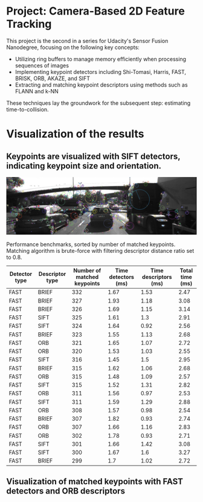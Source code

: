 # Project: Camera-Based 2D Feature Tracking

This project is the second in a series for Udacity's Sensor Fusion Nanodegree, focusing on the following key concepts:

* Utilizing ring buffers to manage memory efficiently when processing sequences of images
* Implementing keypoint detectors including Shi-Tomasi, Harris, FAST, BRISK, ORB, AKAZE, and SIFT
* Extracting and matching keypoint descriptors using methods such as FLANN and k-NN
  
These techniques lay the groundwork for the subsequent step: estimating time-to-collision.

# Visualization of the results


## Keypoints are visualized with SIFT detectors, indicating keypoint size and orientation.


![Keypoint](https://github.com/1Px-Vision/Vision-Based-Off-Road-Hazard-Detection-for-Freespace-Navigation/blob/main/Project_Camera_Based_2D_Feature_Tracking/Results/SIFT_Keypoint.jpg)


Performance benchmarks, sorted by number of matched keypoints. Matching algorithm is brute-force with filtering descriptor distance ratio set to 0.8.

| Detector type | Descriptor type | Number of matched keypoints | Time detectors (ms) | Time descriptors (ms) | Total time (ms) |
|---------------|-----------------|------------------------------|---------------------|-----------------------|-----------------|
| FAST          | BRIEF           | 332                          | 1.67                | 1.53                  | 2.47            |
| FAST          | BRIEF           | 327                          | 1.93                | 1.18                  | 3.08            |
| FAST          | BRIEF           | 326                          | 1.69                | 1.15                  | 3.14            |
| FAST          | SIFT            | 325                          | 1.61                | 1.3                   | 2.91            |
| FAST          | SIFT            | 324                          | 1.64                | 0.92                  | 2.56            |
| FAST          | BRIEF           | 323                          | 1.55                | 1.13                  | 2.68            |
| FAST          | ORB             | 321                          | 1.65                | 1.07                  | 2.72            |
| FAST          | ORB             | 320                          | 1.53                | 1.03                  | 2.55            |
| FAST          | SIFT            | 316                          | 1.45                | 1.5                   | 2.95            |
| FAST          | BRIEF           | 315                          | 1.62                | 1.06                  | 2.68            |
| FAST          | ORB             | 315                          | 1.48                | 1.09                  | 2.57            |
| FAST          | SIFT            | 315                          | 1.52                | 1.31                  | 2.82            |
| FAST          | ORB             | 311                          | 1.56                | 0.97                  | 2.53            |
| FAST          | SIFT            | 311                          | 1.59                | 1.29                  | 2.88            |
| FAST          | ORB             | 308                          | 1.57                | 0.98                  | 2.54            |
| FAST          | BRIEF           | 307                          | 1.82                | 0.93                  | 2.74            |
| FAST          | ORB             | 307                          | 1.66                | 1.16                  | 2.83            |
| FAST          | ORB             | 302                          | 1.78                | 0.93                  | 2.71            |
| FAST          | SIFT            | 301                          | 1.66                | 1.42                  | 3.08            |
| FAST          | SIFT            | 300                          | 1.67                | 1.6                   | 3.27            |
| FAST          | BRIEF           | 299                          | 1.7                 | 1.02                  | 2.72            |

## Visualization of matched keypoints with FAST detectors and ORB descriptors 

